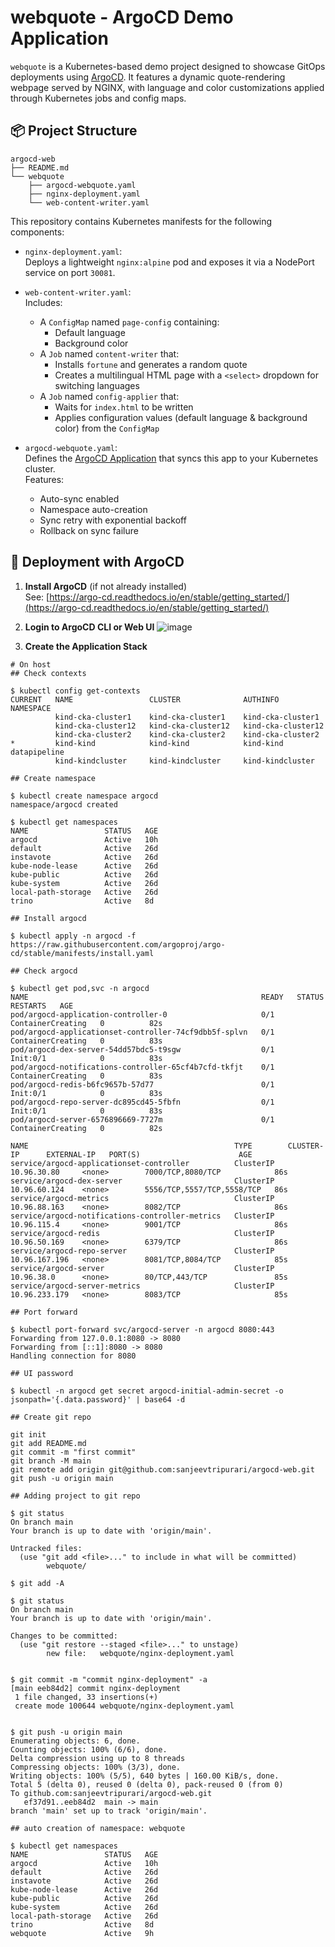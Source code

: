 
# webquote - ArgoCD Demo Application

`webquote` is a Kubernetes-based demo project designed to showcase GitOps deployments using [ArgoCD](https://argo-cd.readthedocs.io). It features a dynamic quote-rendering webpage served by NGINX, with language and color customizations applied through Kubernetes jobs and config maps.

## 📦 Project Structure

```
argocd-web
├── README.md
└── webquote
    ├── argocd-webquote.yaml
    ├── nginx-deployment.yaml
    └── web-content-writer.yaml

```
This repository contains Kubernetes manifests for the following components:

- `nginx-deployment.yaml`:  
  Deploys a lightweight `nginx:alpine` pod and exposes it via a NodePort service on port `30081`.

- `web-content-writer.yaml`:  
  Includes:
  - A `ConfigMap` named `page-config` containing:
    - Default language
    - Background color
  - A `Job` named `content-writer` that:
    - Installs `fortune` and generates a random quote
    - Creates a multilingual HTML page with a `<select>` dropdown for switching languages
  - A `Job` named `config-applier` that:
    - Waits for `index.html` to be written
    - Applies configuration values (default language & background color) from the `ConfigMap`

- `argocd-webquote.yaml`:  
  Defines the [ArgoCD Application](https://argo-cd.readthedocs.io/en/stable/operator-manual/application/) that syncs this app to your Kubernetes cluster.  
  Features:
  - Auto-sync enabled
  - Namespace auto-creation
  - Sync retry with exponential backoff
  - Rollback on sync failure

## 🚀 Deployment with ArgoCD

1. **Install ArgoCD** (if not already installed)  
   See: [https://argo-cd.readthedocs.io/en/stable/getting_started/](https://argo-cd.readthedocs.io/en/stable/getting_started/)

2. **Login to ArgoCD CLI or Web UI**
   ![image](https://github.com/user-attachments/assets/46b40deb-18e2-4c6d-b0dd-a8d031dab5e6)


4. **Create the Application Stack**

```
# On host
## Check contexts

$ kubectl config get-contexts
CURRENT   NAME                 CLUSTER              AUTHINFO             NAMESPACE
          kind-cka-cluster1    kind-cka-cluster1    kind-cka-cluster1
          kind-cka-cluster12   kind-cka-cluster12   kind-cka-cluster12
          kind-cka-cluster2    kind-cka-cluster2    kind-cka-cluster2
*         kind-kind            kind-kind            kind-kind            datapipeline
          kind-kindcluster     kind-kindcluster     kind-kindcluster

## Create namespace

$ kubectl create namespace argocd
namespace/argocd created

$ kubectl get namespaces
NAME                 STATUS   AGE
argocd               Active   10h
default              Active   26d
instavote            Active   26d
kube-node-lease      Active   26d
kube-public          Active   26d
kube-system          Active   26d
local-path-storage   Active   26d
trino                Active   8d

## Install argocd 

$ kubectl apply -n argocd -f https://raw.githubusercontent.com/argoproj/argo-cd/stable/manifests/install.yaml

## Check argocd

$ kubectl get pod,svc -n argocd
NAME                                                    READY   STATUS              RESTARTS   AGE
pod/argocd-application-controller-0                     0/1     ContainerCreating   0          82s
pod/argocd-applicationset-controller-74cf9dbb5f-splvn   0/1     ContainerCreating   0          83s
pod/argocd-dex-server-54dd57bdc5-t9sgw                  0/1     Init:0/1            0          83s
pod/argocd-notifications-controller-65cf4b7cfd-tkfjt    0/1     ContainerCreating   0          83s
pod/argocd-redis-b6fc9657b-57d77                        0/1     Init:0/1            0          83s
pod/argocd-repo-server-dc895cd45-5fbfn                  0/1     Init:0/1            0          83s
pod/argocd-server-6576896669-7727m                      0/1     ContainerCreating   0          82s

NAME                                              TYPE        CLUSTER-IP      EXTERNAL-IP   PORT(S)                      AGE
service/argocd-applicationset-controller          ClusterIP   10.96.30.80     <none>        7000/TCP,8080/TCP            86s
service/argocd-dex-server                         ClusterIP   10.96.60.124    <none>        5556/TCP,5557/TCP,5558/TCP   86s
service/argocd-metrics                            ClusterIP   10.96.88.163    <none>        8082/TCP                     86s
service/argocd-notifications-controller-metrics   ClusterIP   10.96.115.4     <none>        9001/TCP                     86s
service/argocd-redis                              ClusterIP   10.96.50.169    <none>        6379/TCP                     86s
service/argocd-repo-server                        ClusterIP   10.96.167.196   <none>        8081/TCP,8084/TCP            85s
service/argocd-server                             ClusterIP   10.96.38.0      <none>        80/TCP,443/TCP               85s
service/argocd-server-metrics                     ClusterIP   10.96.233.179   <none>        8083/TCP                     85s

## Port forward

$ kubectl port-forward svc/argocd-server -n argocd 8080:443
Forwarding from 127.0.0.1:8080 -> 8080
Forwarding from [::1]:8080 -> 8080
Handling connection for 8080

## UI password

$ kubectl -n argocd get secret argocd-initial-admin-secret -o jsonpath='{.data.password}' | base64 -d

## Create git repo

git init
git add README.md
git commit -m "first commit"
git branch -M main
git remote add origin git@github.com:sanjeevtripurari/argocd-web.git
git push -u origin main

## Adding project to git repo

$ git status
On branch main
Your branch is up to date with 'origin/main'.

Untracked files:
  (use "git add <file>..." to include in what will be committed)
        webquote/

$ git add -A

$ git status
On branch main
Your branch is up to date with 'origin/main'.

Changes to be committed:
  (use "git restore --staged <file>..." to unstage)
        new file:   webquote/nginx-deployment.yaml


$ git commit -m "commit nginx-deployment" -a
[main eeb84d2] commit nginx-deployment
 1 file changed, 33 insertions(+)
 create mode 100644 webquote/nginx-deployment.yaml


$ git push -u origin main
Enumerating objects: 6, done.
Counting objects: 100% (6/6), done.
Delta compression using up to 8 threads
Compressing objects: 100% (3/3), done.
Writing objects: 100% (5/5), 640 bytes | 160.00 KiB/s, done.
Total 5 (delta 0), reused 0 (delta 0), pack-reused 0 (from 0)
To github.com:sanjeevtripurari/argocd-web.git
   ef37d91..eeb84d2  main -> main
branch 'main' set up to track 'origin/main'.

## auto creation of namespace: webquote

$ kubectl get namespaces
NAME                 STATUS   AGE
argocd               Active   10h
default              Active   26d
instavote            Active   26d
kube-node-lease      Active   26d
kube-public          Active   26d
kube-system          Active   26d
local-path-storage   Active   26d
trino                Active   8d
webquote             Active   9h
```

